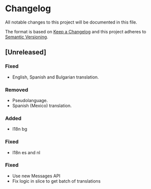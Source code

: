 # Changelog

All notable changes to this project will be documented in this file.

The format is based on [Keep a Changelog](http://keepachangelog.com/en/1.0.0/)
and this project adheres to [Semantic Versioning](http://semver.org/spec/v2.0.0.html).

## [Unreleased]

### Fixed 
- English, Spanish and Bulgarian translation.

### Removed
- Pseudolanguage.
- Spanish (Mexico) translation.

### Added
- I18n bg

### Fixed
- I18n es and nl

### Fixed
- Use new Messages API
- Fix logic in slice to get batch of translations
